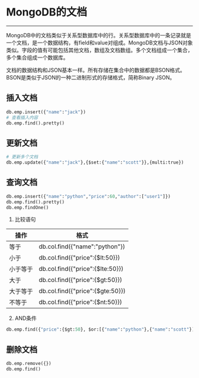 # MongoDB的文档

---

MongoDB中的文档类似于关系型数据库中的行。关系型数据库中的一条记录就是一个文档，是一个数据结构，有field和value对组成。MongoDB文档与JSON对象类似。字段的值有可能包括其他文档，数组及文档数组。多个文档组成一个集合，多个集合组成一个数据库。

文档的数据结构和JSON基本一样。所有存储在集合中的数据都是BSON格式。BSON是类似于JSON的一种二进制形式的存储格式，简称Binary JSON。

## 插入文档

```python
db.emp.insert({"name":"jack"})
# 查看插入内容
db.emp.find().pretty()
```

## 更新文档

```python
# 更新多个文档
db.emp.update({"name":"jack"},{$set:{"name":"scott"}},{multi:true})
```

## 查询文档

```python
db.emp.insert({"name":"python","price":60,"author":["user1"]})
db.emp.find().pretty()
db.emp.findOne()
```

1. 比较语句

| 操作     | 格式                             |
| -------- | -------------------------------- |
| 等于     | db.col.find({"name":"python"})   |
| 小于     | db.col.find({"price":{$lt:50}})  |
| 小于等于 | db.col.find({"price":{$lte:50}}) |
| 大于     | db.col.find({"price":{$gt:50}})  |
| 大于等于 | db.col.find({"price":{$gte:50}}) |
| 不等于   | db.col.find({"price":{$nt:50}})  |

2. AND条件

```python
db.emp.find({"price":{$gt:50}, $or:[{"name":"python"},{"name":"scott"}]})
```

## 删除文档

```python
db.emp.remove({})
db.emp.find()
```

